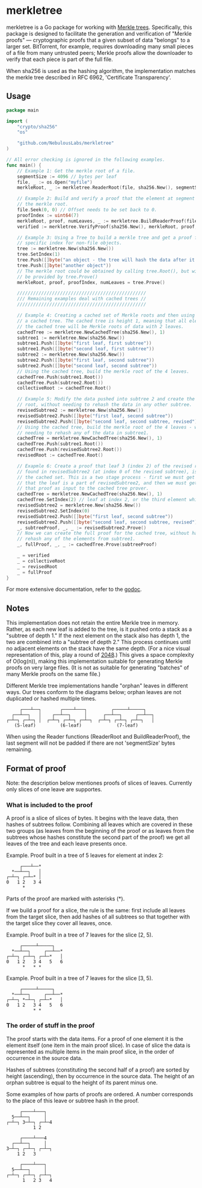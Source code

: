 # merkletree

merkletree is a Go package for working with [Merkle
trees](http://en.wikipedia.org/wiki/Merkle_tree). Specifically, this package is
designed to facilitate the generation and verification of "Merkle proofs" —
cryptographic proofs that a given subset of data "belongs" to a larger set.
BitTorrent, for example, requires downloading many small pieces of a file from
many untrusted peers; Merkle proofs allow the downloader to verify that each
piece is part of the full file.

When sha256 is used as the hashing algorithm, the implementation matches the
merkle tree described in RFC 6962, 'Certificate Transparency'.

## Usage

```go
package main

import (
    "crypto/sha256"
    "os"

    "github.com/NebulousLabs/merkletree"
)

// All error checking is ignored in the following examples.
func main() {
	// Example 1: Get the merkle root of a file.
	segmentSize := 4096 // bytes per leaf
	file, _ := os.Open("myfile")
	merkleRoot, _ := merkletree.ReaderRoot(file, sha256.New(), segmentSize)

	// Example 2: Build and verify a proof that the element at segment 7 is in
	// the merkle root.
	file.Seek(0, 0) // Offset needs to be set back to 0.
	proofIndex := uint64(7)
	merkleRoot, proof, numLeaves, _ := merkletree.BuildReaderProof(file, sha256.New(), segmentSize, proofIndex)
	verified := merkletree.VerifyProof(sha256.New(), merkleRoot, proof, proofIndex, numLeaves)

	// Example 3: Using a Tree to build a merkle tree and get a proof for a
	// specific index for non-file objects.
	tree := merkletree.New(sha256.New())
	tree.SetIndex(1)
	tree.Push([]byte("an object - the tree will hash the data after it is pushed"))
	tree.Push([]byte("another object"))
	// The merkle root could be obtained by calling tree.Root(), but will also
	// be provided by tree.Prove()
	merkleRoot, proof, proofIndex, numLeaves = tree.Prove()

	////////////////////////////////////////////////
	/// Remaining examples deal with cached trees //
	////////////////////////////////////////////////

	// Example 4: Creating a cached set of Merkle roots and then using them in
	// a cached tree. The cached tree is height 1, meaning that all elements of
	// the cached tree will be Merkle roots of data with 2 leaves.
	cachedTree := merkletree.NewCachedTree(sha256.New(), 1)
	subtree1 := merkletree.New(sha256.New())
	subtree1.Push([]byte("first leaf, first subtree"))
	subtree1.Push([]byte("second leaf, first subtree"))
	subtree2 := merkletree.New(sha256.New())
	subtree2.Push([]byte("first leaf, second subtree"))
	subtree2.Push([]byte("second leaf, second subtree"))
	// Using the cached tree, build the merkle root of the 4 leaves.
	cachedTree.Push(subtree1.Root())
	cachedTree.Push(subtree2.Root())
	collectiveRoot := cachedTree.Root()

	// Example 5: Modify the data pushed into subtree 2 and create the Merkle
	// root, without needing to rehash the data in any other subtree.
	revisedSubtree2 := merkletree.New(sha256.New())
	revisedSubtree2.Push([]byte("first leaf, second subtree"))
	revisedSubtree2.Push([]byte("second leaf, second subtree, revised"))
	// Using the cached tree, build the merkle root of the 4 leaves - without
	// needing to rehash any of the data in subtree1.
	cachedTree = merkletree.NewCachedTree(sha256.New(), 1)
	cachedTree.Push(subtree1.Root())
	cachedTree.Push(revisedSubtree2.Root())
	revisedRoot := cachedTree.Root()

	// Exapmle 6: Create a proof that leaf 3 (index 2) of the revised root,
	// found in revisedSubtree2 (at index 0 of the revised subtree), is a part of
	// the cached set. This is a two stage process - first we must get a proof
	// that the leaf is a part of revisedSubtree2, and then we must get provide
	// that proof as input to the cached tree prover.
	cachedTree = merkletree.NewCachedTree(sha256.New(), 1)
	cachedTree.SetIndex(2) // leaf at index 2, or the third element which gets inserted.
	revisedSubtree2 = merkletree.New(sha256.New())
	revisedSubtree2.SetIndex(0)
	revisedSubtree2.Push([]byte("first leaf, second subtree"))
	revisedSubtree2.Push([]byte("second leaf, second subtree, revised"))
	_, subtreeProof, _, _ := revisedSubtree2.Prove()
	// Now we can create the full proof for the cached tree, without having to
	// rehash any of the elements from subtree1.
	_, fullProof, _, _ := cachedTree.Prove(subtreeProof)

	_ = verified
	_ = collectiveRoot
	_ = revisedRoot
	_ = fullProof
}
```

For more extensive documentation, refer to the
[godoc](http://godoc.org/github.com/NebulousLabs/merkletree).

## Notes

This implementation does not retain the entire Merkle tree in memory. Rather,
as each new leaf is added to the tree, is it pushed onto a stack as a "subtree
of depth 1." If the next element on the stack also has depth 1, the two are
combined into a "subtree of depth 2." This process continues until no adjacent
elements on the stack have the same depth. (For a nice visual representation of
this, play a round of [2048](http://gabrielecirulli.github.io/2048).) This
gives a space complexity of O(log(n)), making this implementation suitable for
generating Merkle proofs on very large files. (It is not as suitable for
generating "batches" of many Merkle proofs on the same file.)

Different Merkle tree implementations handle "orphan" leaves in different ways.
Our trees conform to the diagrams below; orphan leaves are not duplicated or
hashed multiple times.
```
     ┌───┴──┐       ┌────┴───┐         ┌─────┴─────┐
  ┌──┴──┐   │    ┌──┴──┐     │      ┌──┴──┐     ┌──┴──┐
┌─┴─┐ ┌─┴─┐ │  ┌─┴─┐ ┌─┴─┐ ┌─┴─┐  ┌─┴─┐ ┌─┴─┐ ┌─┴─┐   │
   (5-leaf)         (6-leaf)             (7-leaf)
```

When using the Reader functions (ReaderRoot and BuildReaderProof), the last
segment will not be padded if there are not 'segmentSize' bytes remaining.

## Format of proof

Note: the description below mentiones proofs of slices of leaves.
Currently only slices of one leave are supportes.

### What is included to the proof

A proof is a slice of slices of bytes. It begins with the leave data,
then hashes of subtrees follow. Combining all leaves which are covered in
these two groups (as leaves from the beginning of the proof or as leaves
from the subtrees whose hashes constitute the second part of the proof)
we get all leaves of the tree and each leave presents once.

Example. Proof built in a tree of 5 leaves for element at index 2:

```
     ┌───┴──*
  *──┴──┐   │
┌─┴─┐ ┌─┴─* │
0   1 2   3 4
      *
```

Parts of the proof are marked with asterisks (*).

If we build a proof for a slice, the rule is the same: first include all
leaves from the target slice, then add hashes of all subtrees so that
together with the target slice they cover all leaves, once.

Example. Proof built in a tree of 7 leaves for the slice [2, 5).

```
     ┌─────┴─────┐
  *──┴──┐     ┌──┴──*
┌─┴─┐ ┌─┴─┐ ┌─┴─*   │
0   1 2   3 4   5   6
      *   * *
```

Example. Proof built in a tree of 7 leaves for the slice [3, 5).

```
     ┌─────┴─────┐
  *──┴──┐     ┌──┴──*
┌─┴─┐ *─┴─┐ ┌─┴─*   │
0   1 2   3 4   5   6
          * *
```

### The order of stuff in the proof

The proof starts with the data items. For a proof of one element
it is the element itself (one item in the main proof slice).
In case of slice the data is represented as multiple items in the main
proof slice, in the order of occurrence in the source data.

Hashes of subtrees (constituting the second half of a proof) are sorted
by height (ascending), then by occurrence in the source data. The height
of an orphan subtree is equal to the height of its parent minus one.

Some examples of how parts of proofs are ordered. A number corresponds
to the place of this leave or subtree hash in the proof.

```
     ┌────┴───┐
  5──┴──┐     │
┌─┴─┐ 3─┴─┐ ┌─┴─4
          1 2
```

```
     ┌────┴───4
  ┌──┴──┐     │
3─┴─┐ ┌─┴─┐ ┌─┴─┐
    1 2   3
```

```
     ┌────┴───┐
  5──┴──┐     │
┌─┴─┐ ┌─┴─┐ ┌─┴─┐
      1   2 3   4
```
